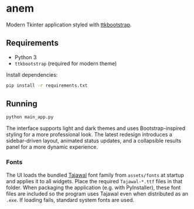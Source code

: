 # anem

Modern Tkinter application styled with [ttkbootstrap](https://github.com/israel-dryer/ttkbootstrap).

## Requirements

- Python 3
- `ttkbootstrap` (required for modern theme)

Install dependencies:

```bash
pip install -r requirements.txt
```

## Running

```bash
python main_app.py
```

The interface supports light and dark themes and uses Bootstrap-inspired styling for a more professional look.
The latest redesign introduces a sidebar-driven layout, animated status updates, and a collapsible results panel for a more dynamic experience.

### Fonts

The UI loads the bundled [Tajawal](https://fonts.google.com/specimen/Tajawal) font family from `assets/fonts` at startup and applies it to all widgets. Place the required `Tajawal-*.ttf` files in that folder. When packaging the application (e.g. with PyInstaller), these font files are included so the program uses Tajawal even when distributed as an `.exe`. If loading fails, standard system fonts are used.
